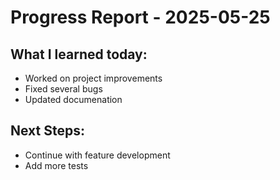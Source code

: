 # Progress Report - 2025-05-25
## What I learned today:
- Worked on project improvements
- Fixed several bugs
- Updated documenation

## Next Steps:
- Continue with feature development
- Add more tests
